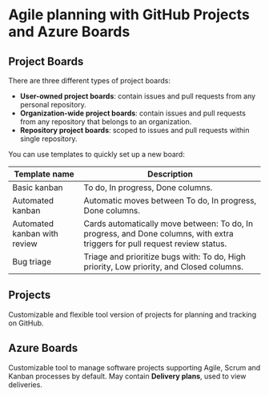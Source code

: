 # Agile planning with GitHub Projects and Azure Boards
## Project Boards 
There are three different types of project boards:

- **User-owned project boards**: contain issues and pull requests from any personal repository.
- **Organization-wide project boards**: contain issues and pull requests from any repository that belongs to an organization.
- **Repository project boards**: scoped to issues and pull requests within single repository.

You can use templates to quickly set up a new board:

|Template name|Description|
|---|---|
|Basic kanban|To do, In progress, Done columns.|
|Automated kanban|Automatic moves between To do, In progress, Done columns.|
|Automated kanban with review|Cards automatically move between: To do, In progress, and Done columns, with extra triggers for pull request review status.|
|Bug triage|Triage and prioritize bugs with: To do, High priority, Low priority, and Closed columns.|

## Projects 
Customizable and flexible tool version of projects for planning and tracking on GitHub.

## Azure Boards
Customizable tool to manage software projects supporting Agile, Scrum and Kanban processes by default. May contain **Delivery plans**, used to view deliveries.
